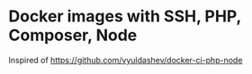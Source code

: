 # Docker images with SSH, PHP, Composer, Node

Inspired of https://github.com/vyuldashev/docker-ci-php-node

